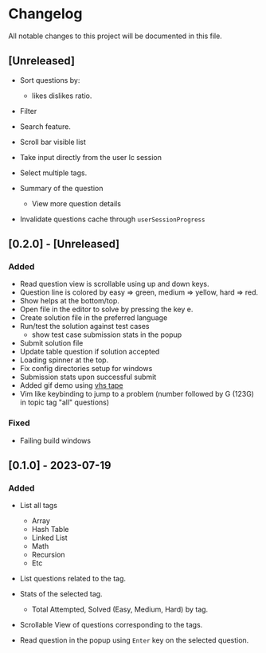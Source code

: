 # Changelog

All notable changes to this project will be documented in this file.

## [Unreleased]

- Sort questions by:
    - likes dislikes ratio.

- Filter

- Search feature.

- Scroll bar visible list

- Take input directly from the user lc session

- Select multiple tags.

- Summary of the question
    - View more question details

- Invalidate questions cache through `userSessionProgress`

## [0.2.0] - [Unreleased]

### Added

- Read question view is scrollable using up and down keys.
- Question line is colored by easy => green, medium => yellow, hard => red.
- Show helps at the bottom/top.
- Open file in the editor to solve by pressing the key e.
- Create solution file in the preferred language
- Run/test the solution against test cases
    - show test case submission stats in the popup
- Submit solution file
- Update table question if solution accepted
- Loading spinner at the top.
- Fix config directories setup for windows
- Submission stats upon successful submit
- Added gif demo using [vhs tape](https://github.com/charmbracelet/vhs)
- Vim like keybinding to jump to a problem (number followed by G (123G) in topic tag "all" questions)

### Fixed

- Failing build windows

## [0.1.0] - 2023-07-19

### Added

- List all tags
    - Array
    - Hash Table
    - Linked List
    - Math
    - Recursion
    - Etc
- List questions related to the tag.

- Stats of the selected tag.
    - Total Attempted, Solved (Easy, Medium, Hard) by tag.

- Scrollable View of questions corresponding to the tags.

- Read question in the popup using `Enter` key on the selected question.
